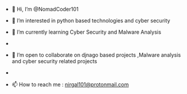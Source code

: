 - 👋 Hi, I’m @NomadCoder101
- 👀 I’m interested in python based technologies and cyber security
- 🌱 I’m currently learning Cyber Security and Malware Analysis
- 
- 💞️ I’m open to collaborate on djnago based projects ,Malware analysis and cyber security related projects 
- 


 
- 📫 How to reach me  : nirgal101@protonmail.com


<!---
NomadCoder101/NomadCoder101 is a ✨ special ✨ repository because its `README.md` (this file) appears on your GitHub profile.
You can click the Preview link to take a look at your changes.
--->
